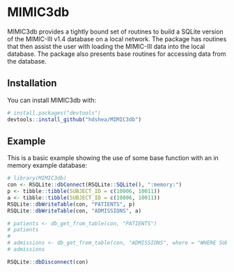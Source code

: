 
<!-- README.md is generated from README.Rmd. Please edit that file -->

# MIMIC3db

<!-- badges: start -->
<!-- badges: end -->

MIMIC3db provides a tightly bound set of routines to build a SQLite
version of the MIMIC-III v1.4 database on a local network. The package
has routines that then assist the user with loading the MIMIC-III data
into the local database. The package also presents base routines for
accessing data from the database.

## Installation

You can install MIMIC3db with:

``` r
# install.packages("devtools")
devtools::install_github("hdshea/MIMIC3db")
```

## Example

This is a basic example showing the use of some base function with an in
memory example database:

``` r
# library(MIMIC3db)
con <- RSQLite::dbConnect(RSQLite::SQLite(), ":memory:")
p <- tibble::tibble(SUBJECT_ID = c(10006, 10011))
a <- tibble::tibble(SUBJECT_ID = c(10006, 10011))
RSQLite::dbWriteTable(con, "PATIENTS", p)
RSQLite::dbWriteTable(con, "ADMISSIONS", a)

# patients <- db_get_from_table(con, "PATIENTS")
# patients
# 
# admissions <- db_get_from_table(con, "ADMISSIONS", where = "WHERE SUBJECT_ID = 10006")
# admissions

RSQLite::dbDisconnect(con)
```
